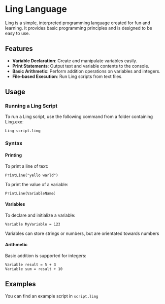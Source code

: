# Ling Language

Ling is a simple, interpreted programming language created for fun and learning. It provides basic programming principles and is designed to be easy to use.

## Features

- **Variable Declaration**: Create and manipulate variables easily.
- **Print Statements**: Output text and variable contents to the console.
- **Basic Arithmetic**: Perform addition operations on variables and integers.
- **File-based Execution**: Run Ling scripts from text files.

## Usage

### Running a Ling Script

To run a Ling script, use the following command from a folder containing Ling.exe:

```
Ling script.ling
```

### Syntax

#### Printing

To print a line of text:

```
PrintLine("yello warld")
```

To print the value of a variable:

```
PrintLine(VariableName)
```

#### Variables

To declare and initialize a variable:

```
Variable MyVariable = 123
```

Variables can store strings or numbers, but are orientated towards numbers

#### Arithmetic

Basic addition is supported for integers:

```
Variable result = 5 + 3
Variable sum = result + 10
```

## Examples

You can find an example script in `script.ling`